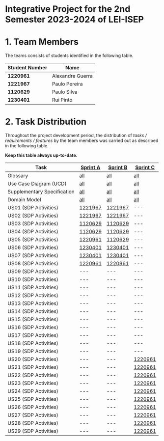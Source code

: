 # Integrative Project for the 2nd Semester 2023-2024 of LEI-ISEP

# 1. Team Members

The teams consists of students identified in the following table.

| Student Number | Name             |
|----------------|------------------|
| **1220961**    | Alexandre Guerra |
| **1221967**    | Paulo Pereira    |
| **1120629**    | Paulo Silva      |
| **1230401**    | Rui Pinto        |

# 2. Task Distribution ###

Throughout the project development period, the distribution of _tasks / requirements / features_ by the team members
was carried out as described in the following table.

**Keep this table always up-to-date.**

| Task                        | [Sprint A](sprintA/Readme.md)                                                              | [Sprint B](sprintB/Readme.md)                                                              | [Sprint C](sprintC/Readme.md)                                                              |
|-----------------------------|--------------------------------------------------------------------------------------------|--------------------------------------------------------------------------------------------|--------------------------------------------------------------------------------------------|
| Glossary                    | [all](sprintA/global-artifacts/01.requirements-engineering/glossary.md)                    | [all](sprintB/global-artifacts/01.engineering-requirements/glossary.md)                    | [all](sprintC/global-artifacts/01.engineering-requirements/glossary.md)                    |
| Use Case Diagram (UCD)      | [all](sprintA/global-artifacts/01.requirements-engineering/use-case-diagram.md)            | [all](sprintB/global-artifacts/01.engineering-requirements/use-case-diagram.md)            | [all](sprintC/global-artifacts/01.engineering-requirements/use-case-diagram.md)            |
| Supplementary Specification | [all](sprintA/global-artifacts/01.requirements-engineering/supplementary-specification.md) | [all](sprintB/global-artifacts/01.engineering-requirements/supplementary-specification.md) | [all](sprintC/global-artifacts/01.engineering-requirements/supplementary-specification.md) |
| Domain Model                | [all](sprintA/global-artifacts/02.analysis/analysis.md)                                    | [all](sprintB/global-artifacts/02.analysis/analysis.md)                                    | [all](sprintC/global-artifacts/02.analysis/analysis.md)                                    |
| US01 (SDP Activities)       | [1221967](sprintA/us01/Readme.md)                                                          | [1221967](sprintB/us01/Readme.md)                                                          | ---                                                                                        |
| US02 (SDP Activities)       | [1221967](sprintA/us02/Readme.md)                                                          | [1221967](sprintB/us02/Readme.md)                                                          | ---                                                                                        |
| US03 (SDP Activities)       | [1120629](sprintA/us03/Readme.md)                                                          | [1120629](sprintB/us03/Readme.md)                                                          | ---                                                                                        |
| US04 (SDP Activities)       | [1120629](sprintA/us04/Readme.md)                                                          | [1120629](sprintB/us04/Readme.md)                                                          | ---                                                                                        |
| US05 (SDP Activities)       | [1220961](sprintA/us05/Readme.md)                                                          | [1120629](sprintB/us04/Readme.md)                                                          | ---                                                                                        |
| US06 (SDP Activities)       | [1230401](sprintA/us06/Readme.md)                                                          | [1230401](sprintB/us06/Readme.md)                                                          | ---                                                                                        |
| US07 (SDP Activities)       | [1230401](sprintA/us07/Readme.md)                                                          | [1230401](sprintB/us07/Readme.md)                                                          | ---                                                                                        |
| US08 (SDP Activities)       | [1220961](sprintA/us08/Readme.md)                                                          | [1220961](sprintB/us08/Readme.md)                                                          | ---                                                                                        |
| US09 (SDP Activities)       | ---                                                                                        | ---                                                                                        | ---                                                                                        |
| US10 (SDP Activities)       | ---                                                                                        | ---                                                                                        | ---                                                                                        |
| US11 (SDP Activities)       | ---                                                                                        | ---                                                                                        | ---                                                                                        |
| US12 (SDP Activities)       | ---                                                                                        | ---                                                                                        | ---                                                                                        |
| US13 (SDP Activities)       | ---                                                                                        | ---                                                                                        | ---                                                                                        |
| US14 (SDP Activities)       | ---                                                                                        | ---                                                                                        | ---                                                                                        |
| US15 (SDP Activities)       | ---                                                                                        | ---                                                                                        | ---                                                                                        |
| US16 (SDP Activities)       | ---                                                                                        | ---                                                                                        | ---                                                                                        |
| US17 (SDP Activities)       | ---                                                                                        | ---                                                                                        | ---                                                                                        |
| US18 (SDP Activities)       | ---                                                                                        | ---                                                                                        | ---                                                                                        |
| US19 (SDP Activities)       | ---                                                                                        | ---                                                                                        | ---                                                                                        |
| US20 (SDP Activities)       | ---                                                                                        | ---                                                                                        | [1220961](sprintC/us20/Readme.md)                                                          |
| US21 (SDP Activities)       | ---                                                                                        | ---                                                                                        | [1220961](sprintC/us21/Readme.md)                                                          |
| US22 (SDP Activities)       | ---                                                                                        | ---                                                                                        | [1220961](sprintC/us22/Readme.md)                                                          |
| US23 (SDP Activities)       | ---                                                                                        | ---                                                                                        | [1220961](sprintC/us23/Readme.md)                                                          |
| US24 (SDP Activities)       | ---                                                                                        | ---                                                                                        | [1220961](sprintC/us24/Readme.md)                                                          |
| US25 (SDP Activities)       | ---                                                                                        | ---                                                                                        | [1220961](sprintC/us25/Readme.md)                                                          |
| US26 (SDP Activities)       | ---                                                                                        | ---                                                                                        | [1220961](sprintC/us26/Readme.md)                                                          |
| US27 (SDP Activities)       | ---                                                                                        | ---                                                                                        | [1220961](sprintC/us27/Readme.md)                                                          |
| US28 (SDP Activities)       | ---                                                                                        | ---                                                                                        | [1220961](sprintC/us28/Readme.md)                                                          |
| US29 (SDP Activities)       | ---                                                                                        | ---                                                                                        | [1220961](sprintC/us29/Readme.md)                                                          |